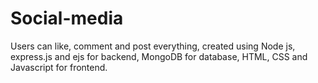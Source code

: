 # Social-media
 Users can like, comment and post everything, created using Node js, express.js and ejs for backend, MongoDB for database, HTML, CSS and Javascript for frontend.
